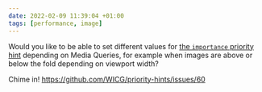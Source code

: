 ```yaml
---
date: 2022-02-09 11:39:04 +01:00
tags: [performance, image]
---
```


Would you like to be able to set different values for [the `importance` priority hint](https://github.com/WICG/priority-hints/blob/main/EXPLAINER.md) depending on Media Queries, for example when images are above or below the fold depending on viewport width?

Chime in! https://github.com/WICG/priority-hints/issues/60
